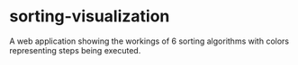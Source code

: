 # sorting-visualization
A web application showing the workings of 6 sorting algorithms with colors representing steps being executed.
